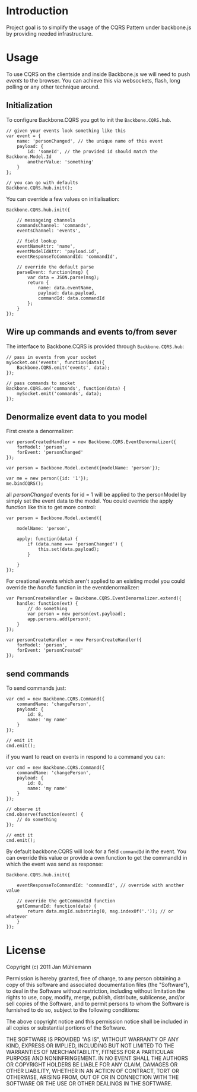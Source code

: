 # Introduction

Project goal is to simplify the usage of the CQRS Pattern under backbone.js by 
providing needed infrastructure.

# Usage

To use CQRS on the clientside and inside Backbone.js we will need to push _events_ 
to the browser. You can achieve this via websockets, flash, long polling or any 
other technique around.

## Initialization

To configure Backbone.CQRS you got to init the `Backbone.CQRS.hub`.

	// given your events look something like this
	var event = {
		name: 'personChanged', // the unique name of this event
		payload: {
			id: 'someId', // the provided id should match the Backbone.Model.Id
			anotherValue: 'something'
		}	
	};

	// you can go with defaults
	Backbone.CQRS.hub.init();

You can override a few values on initialisation:

	Backbone.CQRS.hub.init({

		// messageing channels
        commandsChannel: 'commands',
        eventsChannel: 'events',

        // field lookup
        eventNameAttr: 'name',
        eventModelIdAttr: 'payload.id',
        eventResponseToCommandId: 'commandId',

        // override the default parse
        parseEvent: function(msg) {
        	var data = JSON.parse(msg);
	        return {
	            name: data.eventName,
	            payload: data.payload,
	            commandId: data.commandId
	        };
	    }
	});


## Wire up commands and events to/from sever

The interface to Backbone.CQRS is provided through `Backbone.CQRS.hub`:

	// pass in events from your socket
	mySocket.on('events', function(data){
		Backbone.CQRS.emit('events', data);
	});

	// pass commands to socket
	Backbone.CQRS.on('commands', function(data) {
		mySocket.emit('commands', data);
	});

## Denormalize event data to you model

First create a denormalizer:

    var personCreatedHandler = new Backbone.CQRS.EventDenormalizer({
        forModel: 'person',
        forEvent: 'personChanged'
    });

    var person = Backbone.Model.extend({modelName: 'person'});

    var me = new person({id: '1'});
    me.bindCQRS();

all _personChanged_ events for id = 1 will be applied to the personModel by simply 
set the event data to the model. You could override the apply function like this to 
get more control:

	var person = Backbone.Model.extend({

		modelName: 'person',

        apply: function(data) {
        	if (data.name === 'personChanged') {
        		this.set(data.payload);
        	}

        }
	});

For creational events which aren't applied to an existing model you could 
override the _handle_ function in the eventdenormalizer:

    var PersonCreateHandler = Backbone.CQRS.EventDenormalizer.extend({
        handle: function(evt) {
            // do something
            var person = new person(evt.payload);
            app.persons.add(person);
        }
    });

    var personCreateHandler = new PersonCreateHandler({
        forModel: 'person',
        forEvent: 'personCreated'
    });

## send commands

To send commands just:

    var cmd = new Backbone.CQRS.Command({
        commandName: 'changePerson',
        payload: {
            id: 8,
            name: 'my name'
        }
    });

    // emit it
    cmd.emit();

if you want to react on events in respond to a command you can:

    var cmd = new Backbone.CQRS.Command({
        commandName: 'changePerson',
        payload: {
            id: 8,
            name: 'my name'
        }
    });

    // observe it
    cmd.observe(function(event) {
    	// do something
    });

    // emit it
    cmd.emit();

By default backbone.CQRS will look for a field `commandId` in the event. You can 
override this value or provide a own function to get the commandId in which the event 
was send as response:

	Backbone.CQRS.hub.init({

        eventResponseToCommandId: 'commandId', // override with another value

        // override the getCommandId function
        getCommandId: function(data) {
            return data.msgId.substring(0, msg.indexOf('.')); // or whatever
        }
	});

# License

Copyright (c) 2011 Jan Mühlemann

Permission is hereby granted, free of charge, to any person obtaining a copy
of this software and associated documentation files (the "Software"), to deal
in the Software without restriction, including without limitation the rights
to use, copy, modify, merge, publish, distribute, sublicense, and/or sell
copies of the Software, and to permit persons to whom the Software is
furnished to do so, subject to the following conditions:

The above copyright notice and this permission notice shall be included in
all copies or substantial portions of the Software.

THE SOFTWARE IS PROVIDED "AS IS", WITHOUT WARRANTY OF ANY KIND, EXPRESS OR
IMPLIED, INCLUDING BUT NOT LIMITED TO THE WARRANTIES OF MERCHANTABILITY,
FITNESS FOR A PARTICULAR PURPOSE AND NONINFRINGEMENT. IN NO EVENT SHALL THE
AUTHORS OR COPYRIGHT HOLDERS BE LIABLE FOR ANY CLAIM, DAMAGES OR OTHER
LIABILITY, WHETHER IN AN ACTION OF CONTRACT, TORT OR OTHERWISE, ARISING FROM,
OUT OF OR IN CONNECTION WITH THE SOFTWARE OR THE USE OR OTHER DEALINGS IN
THE SOFTWARE.